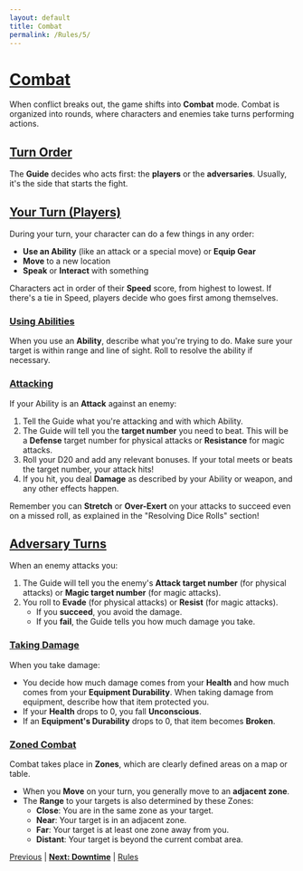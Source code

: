 ```yaml
---
layout: default
title: Combat
permalink: /Rules/5/
---
```

# [Combat](#combat)
When conflict breaks out, the game shifts into **Combat** mode. Combat is organized into rounds, where characters and enemies take turns performing actions.
## [Turn Order](#turn-order)
The **Guide** decides who acts first: the **players** or the **adversaries**. Usually, it's the side that starts the fight.

## [Your Turn (Players)](#heroes-turn)
During your turn, your character can do a few things in any order:
- **Use an Ability** (like an attack or a special move) or **Equip Gear**
- **Move** to a new location
- **Speak** or **Interact** with something

Characters act in order of their **Speed** score, from highest to lowest. If there's a tie in Speed, players decide who goes first among themselves.

### [Using Abilities](#use-an-ability)
When you use an **Ability**, describe what you're trying to do. Make sure your target is within range and line of sight. Roll to resolve the ability if necessary.

### [Attacking](#attacking)
If your Ability is an **Attack** against an enemy:
1. Tell the Guide what you're attacking and with which Ability.
2. The Guide will tell you the **target number** you need to beat. This will be a **Defense** target number for physical attacks or **Resistance** for magic attacks.
3. Roll your D20 and add any relevant bonuses. If your total meets or beats the target number, your attack hits!
4. If you hit, you deal **Damage** as described by your Ability or weapon, and any other effects happen.

Remember you can **Stretch** or **Over-Exert** on your attacks to succeed even on a missed roll, as explained in the "Resolving Dice Rolls" section!
## [Adversary Turns](#enemy-turn)
When an enemy attacks you:
1. The Guide will tell you the enemy's **Attack target number** (for physical attacks) or **Magic target number** (for magic attacks).
2. You roll to **Evade** (for physical attacks) or **Resist** (for magic attacks).
    - If you **succeed**, you avoid the damage.
    - If you **fail**, the Guide tells you how much damage you take.

### [Taking Damage](#taking-damage)
When you take damage:
- You decide how much damage comes from your **Health** and how much comes from your **Equipment Durability**. When taking damage from equipment, describe how that item protected you.
- If your **Health** drops to 0, you fall **Unconscious**.
- If an **Equipment's Durability** drops to 0, that item becomes **Broken**.

### [Zoned Combat](#zoned-combat)
Combat takes place in **Zones**, which are clearly defined areas on a map or table.
- When you **Move** on your turn, you generally move to an **adjacent zone**.
- The **Range** to your targets is also determined by these Zones:
    - **Close**: You are in the same zone as your target.
    - **Near**: Your target is in an adjacent zone.
    - **Far**: Your target is at least one zone away from you.
    - **Distant**: Your target is beyond the current combat area.

[Previous]({{site.baseurl}}/Rules/4/#flow-of-the-game) | **[Next: Downtime]({{site.baseurl}}/Rules/6/)** | [Rules]({{site.baseurl}}/Rules/Index/#rules)
